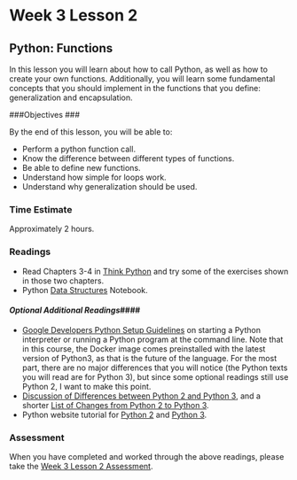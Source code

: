 # Week 3 Lesson 2 #
## Python: Functions ##

In this lesson you will learn about how to call Python, as well as how
to create your own functions.  Additionally, you will learn some
fundamental concepts that you should implement in the functions that you
define: generalization and encapsulation.

###Objectives ###

By the end of this lesson, you will be able to:

- Perform a python function call.
- Know the difference between different types of functions.
- Be able to define new functions.
- Understand how simple for loops work.
- Understand why generalization should be used.

### Time Estimate ###

Approximately 2 hours.

### Readings ####

- Read Chapters 3-4 in [Think Python](http://faculty.stedwards.edu/mikek/python/thinkpython.pdf) and try some of the exercises shown in those two chapters.
- Python [Data Structures](notebooks/flowcontrolpy.ipynb) Notebook.

#### *Optional Additional Readings*####

- [Google Developers Python Setup Guidelines](https://developers.google.com/edu/python/set-up) on starting a Python interpreter or running a Python program at the command line. Note that in this course, the Docker image comes preinstalled with the latest version of Python3, as that is the future of the language. For the most part, there are no major differences that you will notice (the Python texts you will read are for Python 3), but since some optional readings still use Python 2, I want to make this point.
- [Discussion of Differences between Python 2 and Python 3](http://python3porting.com/intro.html), and a shorter [List of Changes from Python 2 to Python 3](http://inventwithpython.com/appendixa.html).
- Python website tutorial for [Python 2](https://docs.python.org/2.7/tutorial/index.html) and [Python 3](https://docs.python.org/3.4/tutorial/index.html).

### Assessment ###

When you have completed and worked through the above readings, please take the [Week 3 Lesson 2 Assessment](https://learn.illinois.edu/mod/quiz/view.php?id=1095494).

